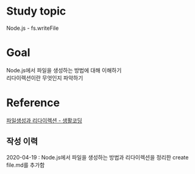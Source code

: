 # Study topic
  
Node.js - fs.writeFile  
  
# Goal
  
Node.js에서 파일을 생성하는 방법에 대해 이해하기  
리다이렉션이란 무엇인지 파악하기  
  
# Reference
  
<a href = "https://opentutorials.org/course/3332/21137" target = "_blank">파일생성과 리다이렉션 - 생활코딩</a>  
  
## 작성 이력
  
2020-04-19 : Node.js에서 파일을 생성하는 방법과 리다이렉션을 정리한 create file.md를 추가함  
